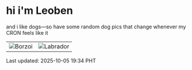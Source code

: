 # hi i'm Leoben

and i like dogs—so have some random dog pics that change whenever my CRON feels like it

|  |  |
|--------|----------|
| ![Borzoi](https://random-dog-vercel.vercel.app/api/random-borzoi?v=1759664060) | ![Labrador](https://random-dog-vercel.vercel.app/api/random-labrador?v=1759664060) |

Last updated: 2025-10-05 19:34 PHT
